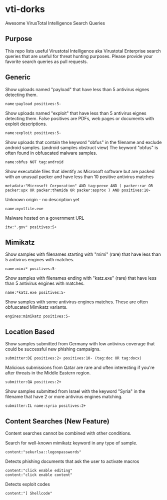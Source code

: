 # vti-dorks
Awesome VirusTotal Intelligence Search Queries

## Purpose

This repo lists useful Virustotal Intelligence aka Virustotal Enterprise search queries that are useful for threat hunting purposes. Please provide your favorite search queries as pull requests. 

## Generic
Show uploads named "payload" that have less than 5 antivirus eignes detecting them.
```
name:payload positives:5-
```
Show uploads named "exploit" that have less than 5 antivirus eignes detecting them. False positives are PDFs, web pages or documents with exploit descriptions.
```
name:exploit positives:5-
```
Show uploads that contain the keyword "obfus" in the filename and exclude android samples. (android samples obstruct view) The keyword "obfus" is often found in obfuscated malware samples. 
```
name:obfus NOT tag:android
```
Show executable files that identify as Microsoft software but are packed with an unusual packer and have less than 10 positive antivirus matches
```
metadata:"Microsoft Corporation" AND tag:peexe AND ( packer:rar OR packer:upx OR packer:themida OR packer:asprox ) AND positives:10-
```
Unknown origin - no description yet 
```
name:myvtfile.exe
```
Malware hosted on a government URL
```
itw:".gov" positives:5+
```

## Mimikatz
Show samples with filenames starting with "mimi" (rare) that have less than 5 antivirus engines with matches. 
```
name:mimi* positives:5-
```
Show samples with filenames ending with "katz.exe" (rare) that have less than 5 antivirus engines with matches. 
```
name:*katz.exe positives:5-
```
Show samples with some antivirus engines matches. These are often obfuscated Mimikatz variants.
```
engines:mimikatz positives:5-
```

## Location Based
Show samples submitted from Germany with low antivirus coverage that could be successful new phishing campaigns.  
```
submitter:DE positives:2+ positives:10- (tag:doc OR tag:docx)
```
Malicious submissions from Qatar are rare and often interesting if you're after threats in the Middle Eastern region. 
```
submitter:QA positives:2+
```
Show samples submitted from Israel with the keyword "Syria" in the filename that have 2 or more antivirus engines matching. 
```
submitter:IL name:syria positives:2+
```

## Content Searches (New Feature)

Content searches cannot be combined with other conditions. 

Search for well-known mimikatz keyword in any type of sample. 
```
content:"sekurlsa::logonpasswords"
```
Detects phishing documents that ask the user to activate macros
```
content:"click enable editing"
content:"click enable content"
```
Detects exploit codes 
```
content:"] Shellcode"
```
